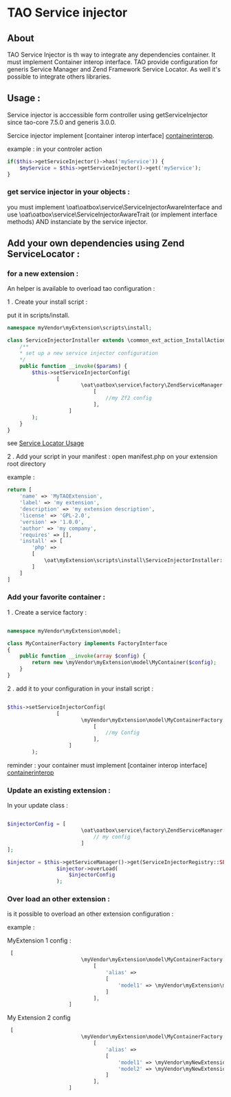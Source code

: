 # TAO Service injector

## About

TAO Service Injector is th way to integrate any dependencies container.
It must implement Container interop interface.
TAO provide configuration for generis Service Manager and Zend Framework Service Locator.
As well it's possible to integrate others libraries.

## Usage : 

Service injector is acccessible form controller using getServiceInjector since tao-core 7.5.0 and generis 3.0.0.

Sercice injector implement [container interop interface] [containerinterop]. 

example : in your controler action 

```php
if($this->getServiceInjector()->has('myService')) {
    $myService = $this->getServiceInjector()->get('myService');
}
```

### get service injector in your objects :

you must implement  \oat\oatbox\service\ServiceInjectorAwareInterface and use \oat\oatbox\service\ServiceInjectorAwareTrait (or implement interface methods) AND instanciate by the service injector.

## Add your own dependencies using Zend ServiceLocator : 
### for a new extension : 

An helper is available to overload tao configuration : 

1 . Create your install script :

put it in scripts/install.

```php
namespace myVendor\myExtension\scripts\install;

class ServiceInjectorInstaller extends \common_ext_action_InstallAction {
    /**
    * set up a new service injector configuration
    */
    public function __invoke($params) {
        $this->setServiceInjectorConfig(
                [
                        \oat\oatbox\service\factory\ZendServiceManager::class =>
                            [
                                //my Zf2 config
                            ],
                    ]
        );
    }
}
```

see [Service Locator Usage](https://framework.zend.com/manual/2.4/en/modules/zend.service-manager.quick-start.html)

2 . Add your script in your manifest :  open manifest.php on your extension root directory

example : 

```php
return [
    'name' => 'MyTAOExtension',
    'label' => 'my extension',
    'description' => 'my extension description',
    'license' => 'GPL-2.0',
    'version' => '1.0.0',
    'author' => 'my company',
    'requires' => [],
    'install' => [
        'php' => 
        [
            \oat\myExtension\scripts\install\ServiceInjectorInstaller::class,
        ]
    ]
]
```

### Add your favorite container :

1 . Create a service factory : 

```php

namespace myVendor\myExtension\model;

class MyContainerFactory implements FactoryInterface 
{
    public function __invoke(array $config) {
        return new \myVendor\myExtension\model\MyContainer($config);
    }
}

```

2 . add it to your configuration in your install script : 

```php

$this->setServiceInjectorConfig(
                [
                        \myVendor\myExtension\model\MyContainerFactory::class =>
                            [
                                //my Config
                            ],
                    ]
        );

```
reminder : your container must implement [container interop interface] [containerinterop]
### Update an existing extension :

In your update class :

```php

$injectorConfig = [
                        \oat\oatbox\service\factory\ZendServiceManager::class => [
                            // my config
                        ]
];

$injector = $this->getServiceManager()->get(ServiceInjectorRegistry::SERVICE_ID);
                $injector->overLoad(
                    $injectorConfig
                );

```
### Over load an other extension :

is it possible to overload an other extension configuration : 

example : 

MyExtension 1 config : 

```php
 [
                        \myVendor\myExtension\model\MyContainerFactory::class =>
                            [
                                'alias' => 
                                [
                                    'model1' => \myVendor\myExtension\model\Model1
                                ]
                            ],
                    ]
```

My Extension 2 config

```php
 [
                        \myVendor\myExtension\model\MyContainerFactory::class =>
                            [
                                'alias' => 
                                [
                                    'model1' => \myVendor\myNewExtension\model\OverLoadModel1,
                                    'model2' => \myVendor\myNewExtension\model\Model2,
                                ]
                            ],
                    ]
```

[containerinterop]: <https://github.com/container-interop/container-interop>
